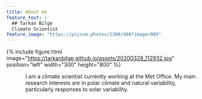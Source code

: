 ```yaml
---
title: About me
feature_text: |
  ## Tarkan Bilge
  Climate Scientist
feature_image: "https://picsum.photos/1300/400?image=989"
---
```



{% include figure.html image="https://tarkanbilge.github.io/assets/20200328_112932.jpg" position="left" width="300" height="800" %}

<div style="margin-left:10%"; > I am a climate scientist currently working at the Met Office. My main research interests are in polar climate and natural variability, particularly responses to solar variability.  </div>
